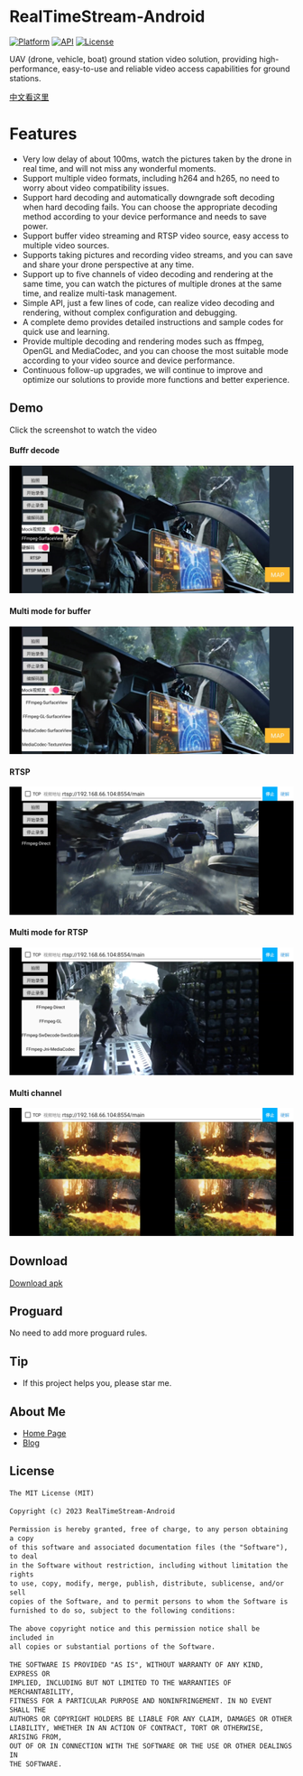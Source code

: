 # RealTimeStream-Android
[![Platform](https://img.shields.io/badge/platform-android-green.svg)](http://developer.android.com/index.html)
[![API](https://img.shields.io/badge/API-14%2B-brightgreen.svg?style=flat)](https://android-arsenal.com/api?level=21)
[![License](https://img.shields.io/badge/License-MIT-blue.svg?style=flat)](http://opensource.org/licenses/MIT)


UAV (drone, vehicle, boat) ground station video solution, providing high-performance, easy-to-use and reliable video access capabilities for ground stations.

[中文看这里](/READMEcn.md)  

# Features

* Very low delay of about 100ms, watch the pictures taken by the drone in real time, and will not miss any wonderful moments.
* Support multiple video formats, including h264 and h265, no need to worry about video compatibility issues.
* Support hard decoding and automatically downgrade soft decoding when hard decoding fails. You can choose the appropriate decoding method according to your device performance and needs to save power.
* Support buffer video streaming and RTSP video source, easy access to multiple video sources.
* Supports taking pictures and recording video streams, and you can save and share your drone perspective at any time.
* Support up to five channels of video decoding and rendering at the same time, you can watch the pictures of multiple drones at the same time, and realize multi-task management.
* Simple API, just a few lines of code, can realize video decoding and rendering, without complex configuration and debugging.
* A complete demo provides detailed instructions and sample codes for quick use and learning.
* Provide multiple decoding and rendering modes such as ffmpeg, OpenGL and MediaCodec, and you can choose the most suitable mode according to your video source and device performance.
* Continuous follow-up upgrades, we will continue to improve and optimize our solutions to provide more functions and better experience.

## Demo
Click the screenshot to watch the video
#### Buffr decode
[![sample](/art/sample.jpg)](https://youtu.be/G3Jrwr5MDks)
#### Multi mode for buffer
[![sample](/art/sample1.jpg)](https://youtu.be/G3Jrwr5MDks)
#### RTSP
[![sample](/art/sample2.jpg)](https://youtu.be/G3Jrwr5MDks)
#### Multi mode for RTSP
[![sample](/art/sample3.jpg)](https://youtu.be/G3Jrwr5MDks)
#### Multi channel
[![sample](/art/sample4.jpg)](https://youtu.be/G3Jrwr5MDks)

## Download
[Download apk](https://github.com/hzw1199/RealTimeStream-Android/releases)

## Proguard
No need to add more proguard rules.

## Tip

* If this project helps you, please star me.

## About Me

* [Home Page](https://zongheng.pro/index.html)
* [Blog](https://blog.zongheng.pro)

## License

```
The MIT License (MIT)

Copyright (c) 2023 RealTimeStream-Android

Permission is hereby granted, free of charge, to any person obtaining a copy
of this software and associated documentation files (the "Software"), to deal
in the Software without restriction, including without limitation the rights
to use, copy, modify, merge, publish, distribute, sublicense, and/or sell
copies of the Software, and to permit persons to whom the Software is
furnished to do so, subject to the following conditions:

The above copyright notice and this permission notice shall be included in
all copies or substantial portions of the Software.

THE SOFTWARE IS PROVIDED "AS IS", WITHOUT WARRANTY OF ANY KIND, EXPRESS OR
IMPLIED, INCLUDING BUT NOT LIMITED TO THE WARRANTIES OF MERCHANTABILITY,
FITNESS FOR A PARTICULAR PURPOSE AND NONINFRINGEMENT. IN NO EVENT SHALL THE
AUTHORS OR COPYRIGHT HOLDERS BE LIABLE FOR ANY CLAIM, DAMAGES OR OTHER
LIABILITY, WHETHER IN AN ACTION OF CONTRACT, TORT OR OTHERWISE, ARISING FROM,
OUT OF OR IN CONNECTION WITH THE SOFTWARE OR THE USE OR OTHER DEALINGS IN
THE SOFTWARE.
```
